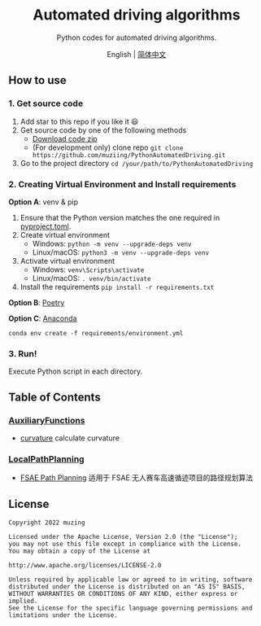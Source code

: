 <h1 align="center">
Automated driving algorithms
</h1>
<p align="center">
Python codes for automated driving algorithms.
</p>
<p align="center">
English | <a href="README_zh.md">简体中文</a>
</p>

## How to use

### 1. Get source code

1. Add star to this repo if you like it :smiley:
2. Get source code by one of the following methods
    - [Download code zip](https://github.com/muziing/PythonAutomatedDriving/archive/refs/heads/main.zip)
    - (For development only) clone repo `git clone https://github.com/muziing/PythonAutomatedDriving.git`
3. Go to the project directory `cd /your/path/to/PythonAutomatedDriving`

### 2. Creating Virtual Environment and Install requirements

**Option A**: venv & pip

1. Ensure that the Python version matches the one required in [pyproject.toml](./pyproject.toml).
2. Create virtual environment
    - Windows: `python -m venv --upgrade-deps venv`
    - Linux/macOS: `python3 -m venv --upgrade-deps venv`
3. Activate virtual environment
    - Windows: `venv\Scripts\activate`
    - Linux/macOS: `. venv/bin/activate`
4. Install the requirements `pip install -r requirements.txt`

**Option B**: [Poetry](https://python-poetry.org)

**Option C**: [Anaconda](https://www.anaconda.com/)

````shell
conda env create -f requirements/environment.yml
````

### 3. Run!

Execute Python script in each directory.

## Table of Contents

### [AuxiliaryFunctions](AuxiliaryFunctions)

- [curvature](AuxiliaryFunctions/curvature.py)  calculate curvature

### [LocalPathPlanning](LocalPathPlanning)

- [FSAE Path Planning](LocalPathPlanning/FSAE_PathPlanning)  适用于 FSAE 无人赛车高速循迹项目的路径规划算法

## License

````text
Copyright 2022 muzing

Licensed under the Apache License, Version 2.0 (the "License");
you may not use this file except in compliance with the License.
You may obtain a copy of the License at

http://www.apache.org/licenses/LICENSE-2.0

Unless required by applicable law or agreed to in writing, software
distributed under the License is distributed on an "AS IS" BASIS,
WITHOUT WARRANTIES OR CONDITIONS OF ANY KIND, either express or implied.
See the License for the specific language governing permissions and
limitations under the License.
````
